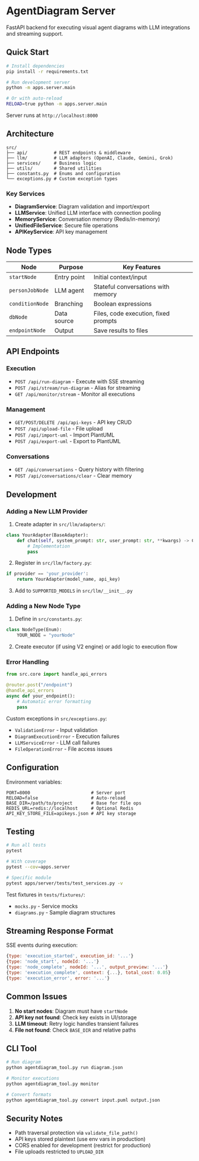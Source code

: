# AgentDiagram Server

FastAPI backend for executing visual agent diagrams with LLM integrations and streaming support.

## Quick Start

```bash
# Install dependencies
pip install -r requirements.txt

# Run development server
python -m apps.server.main

# Or with auto-reload
RELOAD=true python -m apps.server.main
```

Server runs at `http://localhost:8000`

## Architecture

```
src/
├── api/          # REST endpoints & middleware
├── llm/          # LLM adapters (OpenAI, Claude, Gemini, Grok)
├── services/     # Business logic
├── utils/        # Shared utilities
├── constants.py  # Enums and configuration
└── exceptions.py # Custom exception types
```

### Key Services

- **DiagramService**: Diagram validation and import/export
- **LLMService**: Unified LLM interface with connection pooling
- **MemoryService**: Conversation memory (Redis/in-memory)
- **UnifiedFileService**: Secure file operations
- **APIKeyService**: API key management

## Node Types

| Node | Purpose | Key Features |
|------|---------|--------------|
| `startNode` | Entry point | Initial context/input |
| `personJobNode` | LLM agent | Stateful conversations with memory |
| `conditionNode` | Branching | Boolean expressions |
| `dbNode` | Data source | Files, code execution, fixed prompts |
| `endpointNode` | Output | Save results to files |

## API Endpoints

### Execution
- `POST /api/run-diagram` - Execute with SSE streaming
- `POST /api/stream/run-diagram` - Alias for streaming
- `GET /api/monitor/stream` - Monitor all executions

### Management
- `GET/POST/DELETE /api/api-keys` - API key CRUD
- `POST /api/upload-file` - File upload
- `POST /api/import-uml` - Import PlantUML
- `POST /api/export-uml` - Export to PlantUML

### Conversations
- `GET /api/conversations` - Query history with filtering
- `POST /api/conversations/clear` - Clear memory

## Development

### Adding a New LLM Provider

1. Create adapter in `src/llm/adapters/`:
```python
class YourAdapter(BaseAdapter):
    def chat(self, system_prompt: str, user_prompt: str, **kwargs) -> ChatResult:
        # Implementation
        pass
```

2. Register in `src/llm/factory.py`:
```python
if provider == 'your_provider':
    return YourAdapter(model_name, api_key)
```

3. Add to `SUPPORTED_MODELS` in `src/llm/__init__.py`

### Adding a New Node Type

1. Define in `src/constants.py`:
```python
class NodeType(Enum):
    YOUR_NODE = "yourNode"
```

2. Create executor (if using V2 engine) or add logic to execution flow

### Error Handling

```python
from src.core import handle_api_errors

@router.post("/endpoint")
@handle_api_errors
async def your_endpoint():
    # Automatic error formatting
    pass
```

Custom exceptions in `src/exceptions.py`:
- `ValidationError` - Input validation
- `DiagramExecutionError` - Execution failures
- `LLMServiceError` - LLM call failures
- `FileOperationError` - File access issues

## Configuration

Environment variables:
```env
PORT=8000                       # Server port
RELOAD=false                    # Auto-reload
BASE_DIR=/path/to/project       # Base for file ops
REDIS_URL=redis://localhost     # Optional Redis
API_KEY_STORE_FILE=apikeys.json # API key storage
```

## Testing

```bash
# Run all tests
pytest

# With coverage
pytest --cov=apps.server

# Specific module
pytest apps/server/tests/test_services.py -v
```

Test fixtures in `tests/fixtures/`:
- `mocks.py` - Service mocks
- `diagrams.py` - Sample diagram structures

## Streaming Response Format

SSE events during execution:
```javascript
{type: 'execution_started', execution_id: '...'}
{type: 'node_start', nodeId: '...'}
{type: 'node_complete', nodeId: '...', output_preview: '...'}
{type: 'execution_complete', context: {...}, total_cost: 0.05}
{type: 'execution_error', error: '...'}
```

## Common Issues

1. **No start nodes**: Diagram must have `startNode`
2. **API key not found**: Check key exists in UI/storage
3. **LLM timeout**: Retry logic handles transient failures
4. **File not found**: Check `BASE_DIR` and relative paths

## CLI Tool

```bash
# Run diagram
python agentdiagram_tool.py run diagram.json

# Monitor executions
python agentdiagram_tool.py monitor

# Convert formats
python agentdiagram_tool.py convert input.puml output.json
```

## Security Notes

- Path traversal protection via `validate_file_path()`
- API keys stored plaintext (use env vars in production)
- CORS enabled for development (restrict for production)
- File uploads restricted to `UPLOAD_DIR`